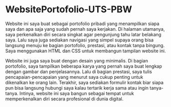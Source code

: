 # WebsitePortofolio-UTS-PBW

Website ini saya buat sebagai portofolio pribadi yang menampilkan siapa saya dan apa saja yang sudah pernah saya kerjakan. Di halaman utamanya, saya perkenalkan diri secara singkat agar pengunjung tahu latar belakang saya. Lalu saya juga sediakan navigasi yang simpel supaya orang bisa langsung menuju ke bagian portofolio, prestasi, atau kontak tanpa bingung. Saya menggunakan HTML dan CSS untuk membangun tampilan website ini.

Website ini juga saya buat dengan desain yang minimalis. Di bagian portofolio, saya tampilkan beberapa karya yang pernah saya buat lengkap dengan gambar dan penjelasannya. Lalu di bagian prestasi, saya tulis pencapaian-pencapaian yang menurut saya cukup penting untuk dikenalkan ke orang lain. Terakhir, saya sediakan formulir kontak biar siapa pun bisa langsung hubungi saya kalau tertarik kerja sama atau ingin tanya-tanya. Intinya, website ini saya bangun sebagai tempat untuk memperkenalkan diri secara profesional di dunia digital.

